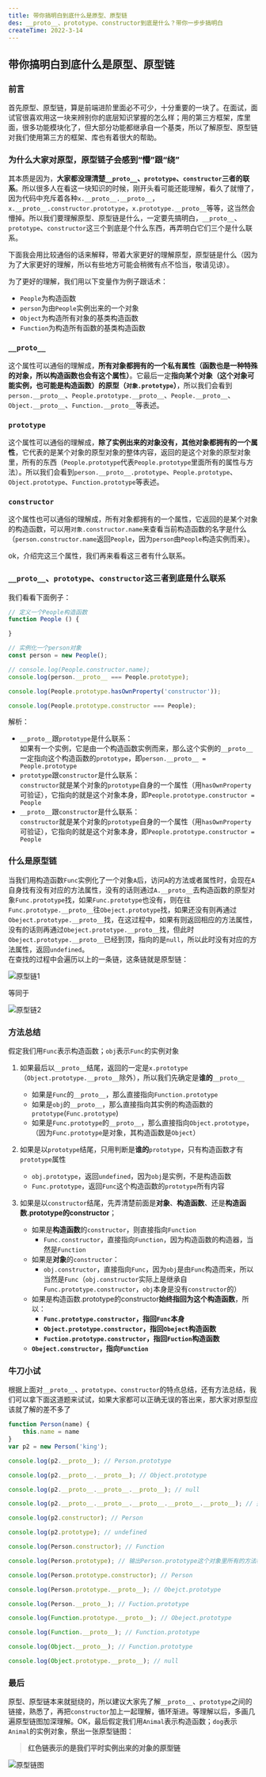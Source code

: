 ```yaml
---
title: 带你搞明白到底什么是原型、原型链
des: __proto__、prototype、constructor到底是什么？带你一步步搞明白
createTime: 2022-3-14
---
```


## 带你搞明白到底什么是原型、原型链

### 前言
首先原型、原型链，算是前端进阶里面必不可少，十分重要的一块了。在面试，面试官很喜欢用这一块来辨别你的底层知识掌握的怎么样；用的第三方框架，库里面，很多功能模块化了，但大部分功能都继承自一个基类，所以了解原型、原型链对我们使用第三方的框架、库也有着很大的帮助。  

### 为什么大家对原型，原型链子会感到“懵”跟“绕”
其本质是因为，**大家都没理清楚`__proto__`、`prototype`、`constructor`三者的联系**。所以很多人在看这一块知识的时候，刚开头看可能还能理解，看久了就懵了，因为代码中充斥着各种`x.__proto__.__proto__`，`x.__proto__.constructor.prototype`，`x.prototype.__proto__`等等，这当然会懵掉。所以我们要理解原型、原型链是什么，一定要先搞明白，`__proto__`、`prototype`、`constructor`这三个到底是个什么东西，再弄明白它们三个是什么联系。  

下面我会用比较通俗的话来解释，带着大家更好的理解原型，原型链是什么（因为为了大家更好的理解，所以有些地方可能会稍微有点不恰当，敬请见谅）。  

为了更好的理解，我们用以下变量作为例子跟话术：
 - `People`为构造函数
 - `person`为由`People`实例出来的一个对象
 - `Object`为构造所有对象的基类构造函数
 - `Function`为构造所有函数的基类构造函数

### `__proto__`
这个属性可以通俗的理解成，**所有对象都拥有的一个私有属性（函数也是一种特殊的对象，所以构造函数也会有这个属性）**。它最后一定**指向某个对象（这个对象可能实例，也可能是构造函数）的原型（`对象.prototype`）**，所以我们会看到`person.__proto__`、`People.prototype.__proto__`、`People.__proto__`、`Object.__proto__`、`Function.__proto__`等表述。


<!-- > 但只有一个例外，那就是`Obeject.prototype.__proto__`，它的末端是`null`，所以我们看到`.__proto__`结尾时，一定要先判断前面是不是`Obeject.prototype`
因此我们可以总结`__proto__`以下特点：
- 对象都拥有的属性，构造函数也有
- 最后一定指向某个构造函数的`prototype`
- 构造函数的`__proto__`都直接指向`Function.prototype`（`People.prototype = Function.prototype`，构造函数本身就是函数，它的`__proto__`当然直接指向最原始的`Function.prototype`）
- 只有一个例外，`Obeject.prototype.__proto__`指向的是`null` -->

### `prototype`
这个属性可以通俗的理解成，**除了实例出来的对象没有，其他对象都拥有的一个属性**，它代表的是某个对象的原型对象的整体内容，返回的是这个对象的原型对象里，所有的东西（`People.prototype`代表`People.prototype`里面所有的属性与方法）。所以我们会看到`person.__proto__.prototype`、`People.prototype`、`Object.prototype`、`Function.prototype`等表述。

<!-- 解析：  
实例出来的对象（`person`）的`__proto__`，与由实例出这个对象的构造函数（`People`）的`prototype`是对等关系，即`person.__proto__ = People.prototype`，这就是继承的本质，原型链被打通了。  

因此我们可以总结`prototype`以下特点：
- 构造函数独有的属性
- 实例的`__proto__`与其构造函数的`prototype`相等（`person.__proto__ = People.prototype`） -->

### `constructor`
这个属性也可以通俗的理解成，所有对象都拥有的一个属性，它返回的是某个对象的构造函数，可以用`对象.constructor.name`来查看当前构造函数的名字是什么（`person.constructor.name`返回`People`，因为`person`由`People`构造实例而来）。
<!-- > 实例出来的对象也可以访问到`constructor`，是因为实例出来的对象`constructor`继承自构造函数的原型对象（`x.prototype`），可以用`hasOwnProperty('constructor')`验证  -->

<!-- 验证：
```javascript
function Person() {

}
var lMC = new Person();
console.log(lMC.constructor.name);  // Person
console.log(lMC.hasOwnProperty('constructor'));  // false
console.log(Person.prototype.constructor.name);  // Person
console.log(Person.prototype.hasOwnProperty('constructor'));  // true
```

因此我们可以总结`constructor`以下特点：
- 构造函数的原型对象（`x.prototype`）拥有的属性，指回构造函数本身
- 构造函数本身也有，指向`Function`； -->


ok，介绍完这三个属性，我们再来看看这三者有什么联系。


### `__proto__`、`prototype`、`constructor`这三者到底是什么联系

我们看看下面例子：
````javascript
// 定义一个People构造函数
function People () {

}

// 实例化一个person对象
const person = new People();

// console.log(People.constructor.name);
console.log(person.__proto__ === People.prototype);

console.log(People.prototype.hasOwnProperty('constructor'));

console.log(People.prototype.constructor === People);


````


解析：  
- `__proto__`跟`prototype`是什么联系：  
  如果有一个实例，它是由一个构造函数实例而来，那么这个实例的`__proto__`一定指向这个构造函数的`prototype`，即`person.__proto__ = People.prototype`
- `prototype`跟`constructor`是什么联系：  
  `constructor`就是某个对象的`prototype`自身的一个属性（用`hasOwnProperty`可验证），它指向的就是这个对象本身，即`People.prototype.constructor = People`
- `__proto__`跟`constructor`是什么联系：  
  `constructor`就是某个对象的`prototype`自身的一个属性（用`hasOwnProperty`可验证），它指向的就是这个对象本身，即`People.prototype.constructor = People`

### 什么是原型链
当我们用构造函数`Func`实例化了一个对象`A`后，访问`A`的方法或者属性时，会现在`A`自身找有没有对应的方法属性，没有的话则通过`A.__proto__`去构造函数的原型对象`Func.prototype`找，如果`Func.prototype`也没有，则在往`Func.prototype.__proto__`往`Obeject.prototype`找，如果还没有则再通过`Obeject.prototype.__proto__`找，在这过程中，如果有则返回相应的方法属性，没有的话则再通过`Obeject.prototype.__proto__`找，但此时`Obeject.prototype.__proto__`已经到顶，指向的是`null`，所以此时没有对应的方法属性，返回`undefined`。  
在查找的过程中会遍历以上的一条链，这条链就是原型链：

![原型链1](../md/about-prototype/pic_1.png)

等同于  


![原型链2](../md/about-prototype/pic_2.png)


### 方法总结
假定我们用`Func`表示构造函数；`obj`表示`Func`的实例对象

1. 如果最后以`__proto__`结尾，返回的一定是`x.prototype`（`Object.prototype.__proto__`除外），所以我们先确定是**谁的**`__proto__`
   - 如果是`Func`的`__proto__`，那么直接指向`Function.prototype`
   - 如果是`obj`的`__proto__`，那么直接指向其实例的构造函数的`prototype`(`Func.prototype`)
   - 如果是`Func.prototype`的`__proto__`，那么直接指向`Object.prototype`，（因为`Func.prototype`是对象，其构造函数是`Object`）

2. 如果是以`prototype`结尾，只用判断是**谁的**`prototype`，只有构造函数才有`prototype`属性
   - `obj.prototype`，返回`undefined`，因为`obj`是实例，不是构造函数
   - `Func.prototype`，返回`Func`这个构造函数的`prototype`所有内容

3. 如果是以`constructor`结尾，先弄清楚前面是**对象**、**构造函数**、还是**构造函数.prototype的constructor**；
   - 如果是**构造函数**的`constructor`，则直接指向`Function`
     - `Func.constructor`，直接指向`Function`，因为构造函数的构造器，当然是`Function`
   - 如果是**对象**的`constructor`：
     - `obj.constructor`，直接指向`Func`，因为`obj`是由`Func`构造而来，所以当然是`Func`（`obj.constructor`实际上是继承自`Func.prototype.constructor`，`obj`本身是没有`constructor`的）
   - 如果是构造函数.prototype的constructor**始终指回为这个构造函数**，所以：
     - **`Func.prototype.constructor`，指回`Func`本身**
     - **`Object.prototype.constructor`，指回`Obeject`构造函数**
     - **`Fuction.prototype.constructor`，指回`Fuction`构造函数**
   - **`Obeject.constructor`，指向`Function`**


### 牛刀小试
根据上面对`__proto__`、`prototype`、`constructor`的特点总结，还有方法总结，我们可以拿下面这道题来试试，如果大家都可以正确无误的答出来，那大家对原型应该就了解的差不多了
```javascript
function Person(name) {
    this.name = name
}
var p2 = new Person('king');

console.log(p2.__proto__); // Person.prototype

console.log(p2.__proto__.__proto__); // Object.prototype

console.log(p2.__proto__.__proto__.__proto__); // null

console.log(p2.__proto__.__proto__.__proto__.__proto__.__proto__); // 报错

console.log(p2.constructor); // Person

console.log(p2.prototype); // undefined

console.log(Person.constructor); // Function

console.log(Person.prototype); // 输出Person.prototype这个对象里所有的方法和属性

console.log(Person.prototype.constructor); // Person

console.log(Person.prototype.__proto__); // Obejct.prototype

console.log(Person.__proto__); // Fuction.prototype

console.log(Function.prototype.__proto__); // Obeject.prototype

console.log(Function.__proto__); // Function.prototype

console.log(Object.__proto__); // Function.prototype

console.log(Object.prototype.__proto__); // null
``` 

### 最后
原型、原型链本来就挺绕的，所以建议大家先了解`__proto__`、`prototype`之间的链接，熟悉了，再把`constructor`加上一起理解，循环渐进。等理解以后，多画几遍原型链图加深理解。OK，最后假定我们用`Animal`表示构造函数；`dog`表示`Animal`的实例对象，祭出一张原型链图：
> **红色链表示的是我们平时实例出来的对象的原型链**

![原型链图](../md/about-prototype/pic_3.png)